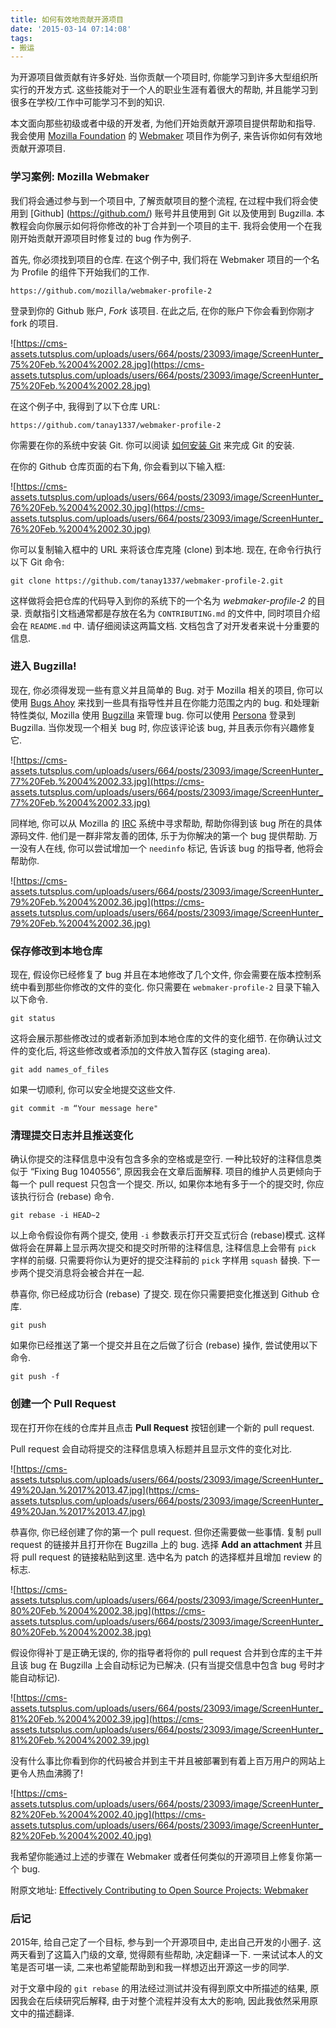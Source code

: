 ```yaml
---
title: 如何有效地贡献开源项目
date: '2015-03-14 07:14:08'
tags:
- 搬运
---
```


为开源项目做贡献有许多好处. 当你贡献一个项目时, 你能学习到许多大型组织所实行的开发方式. 这些技能对于一个人的职业生涯有着很大的帮助, 并且能学习到很多在学校/工作中可能学习不到的知识.

本文面向那些初级或者中级的开发者, 为他们开始贡献开源项目提供帮助和指导. 我会使用 [Mozilla Foundation](https://mozilla.org/) 的 [Webmaker](https://webmaker.org/) 项目作为例子, 来告诉你如何有效地贡献开源项目.

### 学习案例: Mozilla Webmaker

我们将会通过参与到一个项目中, 了解贡献项目的整个流程, 在过程中我们将会使用到 [Github] (https://github.com/) 账号并且使用到 Git 以及使用到 Bugzilla. 本教程会向你展示如何将你修改的补丁合并到一个项目的主干. 我将会使用一个在我刚开始贡献开源项目时修复过的 bug 作为例子.

首先, 你必须找到项目的仓库. 在这个例子中, 我们将在 Webmaker 项目的一个名为 Profile 的组件下开始我们的工作.

```
https://github.com/mozilla/webmaker-profile-2
```

登录到你的 Github 账户, *Fork* 该项目. 在此之后, 在你的账户下你会看到你刚才 fork 的项目.

![https://cms-assets.tutsplus.com/uploads/users/664/posts/23093/image/ScreenHunter_75%20Feb.%2004%2002.28.jpg](https://cms-assets.tutsplus.com/uploads/users/664/posts/23093/image/ScreenHunter_75%20Feb.%2004%2002.28.jpg)

在这个例子中, 我得到了以下仓库 URL:

```
https://github.com/tanay1337/webmaker-profile-2
```

你需要在你的系统中安装 Git. 你可以阅读 [如何安装 Git](http://git-scm.com/book/en/v2/Getting-Started-Installing-Git) 来完成 Git 的安装.

在你的 Github 仓库页面的右下角, 你会看到以下输入框:

![https://cms-assets.tutsplus.com/uploads/users/664/posts/23093/image/ScreenHunter_76%20Feb.%2004%2002.30.jpg](https://cms-assets.tutsplus.com/uploads/users/664/posts/23093/image/ScreenHunter_76%20Feb.%2004%2002.30.jpg)

你可以复制输入框中的 URL 来将该仓库克隆 (clone) 到本地. 现在, 在命令行执行以下 Git 命令:

```
git clone https://github.com/tanay1337/webmaker-profile-2.git
```

这样做将会把仓库的代码导入到你的系统下的一个名为 *webmaker-profile-2* 的目录. 贡献指引文档通常都是存放在名为 `CONTRIBUTING.md` 的文件中, 同时项目介绍会在 `README.md` 中. 请仔细阅读这两篇文档. 文档包含了对开发者来说十分重要的信息.

### 进入 Bugzilla!

现在, 你必须得发现一些有意义并且简单的 Bug. 对于 Mozilla 相关的项目, 你可以使用 [Bugs Ahoy](http://www.joshmatthews.net/bugsahoy/) 来找到一些具有指导性并且在你能力范围之内的 bug. 和处理新特性类似, Mozilla 使用 [Bugzilla](https://bugzilla.mozilla.org/) 来管理 bug. 你可以使用 [Persona](https://login.persona.org/about) 登录到 Bugzilla. 当你发现一个相关 bug 时, 你应该评论该 bug, 并且表示你有兴趣修复它.

![https://cms-assets.tutsplus.com/uploads/users/664/posts/23093/image/ScreenHunter_77%20Feb.%2004%2002.33.jpg](https://cms-assets.tutsplus.com/uploads/users/664/posts/23093/image/ScreenHunter_77%20Feb.%2004%2002.33.jpg)

同样地, 你可以从 Mozilla 的 [IRC](https://wiki.mozilla.org/IRC) 系统中寻求帮助, 帮助你得到该 bug 所在的具体源码文件. 他们是一群非常友善的团体, 乐于为你解决的第一个 bug 提供帮助. 万一没有人在线, 你可以尝试增加一个 `needinfo` 标记, 告诉该 bug 的指导者, 他将会帮助你.

![https://cms-assets.tutsplus.com/uploads/users/664/posts/23093/image/ScreenHunter_79%20Feb.%2004%2002.36.jpg](https://cms-assets.tutsplus.com/uploads/users/664/posts/23093/image/ScreenHunter_79%20Feb.%2004%2002.36.jpg)

### 保存修改到本地仓库

现在, 假设你已经修复了 bug 并且在本地修改了几个文件, 你会需要在版本控制系统中看到那些你修改的文件的变化. 你只需要在 `webmaker-profile-2` 目录下输入以下命令.

```
git status
```

这将会展示那些修改过的或者新添加到本地仓库的文件的变化细节. 在你确认过文件的变化后, 将这些修改或者添加的文件放入暂存区 (staging area).

```
git add names_of_files
```

如果一切顺利, 你可以安全地提交这些文件.

```
git commit -m “Your message here"
```

### 清理提交日志并且推送变化

确认你提交的注释信息中没有包含多余的空格或是空行. 一种比较好的注释信息类似于 “Fixing Bug 1040556”, 原因我会在文章后面解释. 项目的维护人员更倾向于每一个 pull request 只包含一个提交. 所以, 如果你本地有多于一个的提交时, 你应该执行衍合 (rebase) 命令.

```
git rebase -i HEAD~2
```

以上命令假设你有两个提交, 使用 `-i` 参数表示打开交互式衍合 (rebase)模式. 这样做将会在屏幕上显示两次提交和提交时所带的注释信息, 注释信息上会带有 `pick` 字样的前缀. 只需要将你认为更好的提交注释前的 `pick` 字样用 `squash` 替换. 下一步两个提交消息将会被合并在一起.

恭喜你, 你已经成功衍合 (rebase) 了提交. 现在你只需要把变化推送到 Github 仓库.

```
git push
```

如果你已经推送了第一个提交并且在之后做了衍合 (rebase) 操作, 尝试使用以下命令.

```
git push -f
```

### 创建一个 Pull Request

现在打开你在线的仓库并且点击 **Pull Request** 按钮创建一个新的 pull request.

Pull request 会自动将提交的注释信息填入标题并且显示文件的变化对比.

![https://cms-assets.tutsplus.com/uploads/users/664/posts/23093/image/ScreenHunter_49%20Jan.%2017%2013.47.jpg](https://cms-assets.tutsplus.com/uploads/users/664/posts/23093/image/ScreenHunter_49%20Jan.%2017%2013.47.jpg)

恭喜你, 你已经创建了你的第一个 pull request. 但你还需要做一些事情. 复制 pull request 的链接并且打开你在 Bugzilla 上的 bug. 选择 **Add an attachment** 并且将 pull request 的链接粘贴到这里. 选中名为 patch 的选择框并且增加 review 的标志.

![https://cms-assets.tutsplus.com/uploads/users/664/posts/23093/image/ScreenHunter_80%20Feb.%2004%2002.38.jpg](https://cms-assets.tutsplus.com/uploads/users/664/posts/23093/image/ScreenHunter_80%20Feb.%2004%2002.38.jpg)

假设你得补丁是正确无误的, 你的指导者将你的 pull request 合并到仓库的主干并且该 bug 在 Bugzilla 上会自动标记为已解决. (只有当提交信息中包含 bug 号时才能自动标记).

![https://cms-assets.tutsplus.com/uploads/users/664/posts/23093/image/ScreenHunter_81%20Feb.%2004%2002.39.jpg](https://cms-assets.tutsplus.com/uploads/users/664/posts/23093/image/ScreenHunter_81%20Feb.%2004%2002.39.jpg)

没有什么事比你看到你的代码被合并到主干并且被部署到有着上百万用户的网站上更令人热血沸腾了!

![https://cms-assets.tutsplus.com/uploads/users/664/posts/23093/image/ScreenHunter_82%20Feb.%2004%2002.40.jpg](https://cms-assets.tutsplus.com/uploads/users/664/posts/23093/image/ScreenHunter_82%20Feb.%2004%2002.40.jpg)

我希望你能通过上述的步骤在 Webmaker 或者任何类似的开源项目上修复你第一个 bug.

附原文地址: [Effectively Contributing to Open Source Projects: Webmaker](http://code.tutsplus.com/tutorials/effectively-contributing-to-open-source-projects-webmaker--cms-23093)

### 后记

2015年, 给自己定了一个目标, 参与到一个开源项目中, 走出自己开发的小圈子. 这两天看到了这篇入门级的文章, 觉得颇有些帮助, 决定翻译一下. 一来试试本人的文笔是否可堪一读, 二来也希望能帮助到和我一样想迈出开源这一步的同学.

对于文章中段的 `git rebase` 的用法经过测试并没有得到原文中所描述的结果, 原因我会在后续研究后解释, 由于对整个流程并没有太大的影响, 因此我依然采用原文中的描述翻译.

